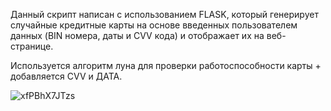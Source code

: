 Данный скрипт написан с использованием FLASK, который генерирует случайные кредитные карты на основе введенных пользователем данных (BIN номера, даты и CVV кода) и отображает их на веб-странице.

Используется алгоритм луна для проверки работоспособности карты + добавляется СVV и ДАТА.

![xfPBhX7JTzs](https://github.com/qiyanaitsme/QIYANASRANDOMCARDGEN/assets/60918217/6a84c719-a5df-4bd8-9a25-7ff50da415ae)
